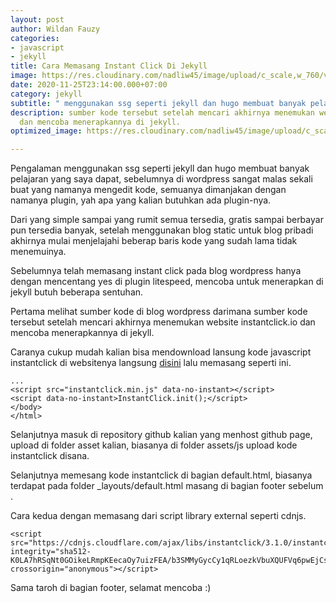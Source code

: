 ```yaml
---
layout: post
author: Wildan Fauzy
categories:
- javascript
- jekyll
title: Cara Memasang Instant Click Di Jekyll
image: https://res.cloudinary.com/nadliw45/image/upload/c_scale,w_760/v1606486223/pexels-george-becker-374918_ggutup.jpg
date: 2020-11-25T23:14:00.000+07:00
category: jekyll
subtitle: " menggunakan ssg seperti jekyll dan hugo membuat banyak pelajaran"
description: sumber kode tersebut setelah mencari akhirnya menemukan website instantclick.io
  dan mencoba menerapkannya di jekyll.
optimized_image: https://res.cloudinary.com/nadliw45/image/upload/c_scale,w_380/v1606486223/pexels-george-becker-374918_ggutup.jpg

---
```

Pengalaman menggunakan ssg seperti jekyll dan hugo membuat banyak pelajaran yang saya dapat, sebelumnya di wordpress sangat malas sekali buat yang namanya mengedit kode, semuanya dimanjakan dengan namanya plugin, yah apa yang kalian butuhkan ada plugin-nya.

Dari yang simple sampai yang rumit semua tersedia, gratis sampai berbayar pun tersedia banyak, setelah menggunakan blog static untuk blog pribadi akhirnya mulai menjelajahi beberap baris kode yang sudah lama tidak menemuinya.

Sebelumnya telah memasang instant click pada blog wordpress hanya dengan mencentang yes di plugin litespeed, mencoba untuk menerapkan di jekyll butuh beberapa sentuhan.

Pertama melihat sumber kode di blog wordpress darimana sumber kode tersebut setelah mencari akhirnya menemukan website instantclick.io dan mencoba menerapkannya di jekyll.

Caranya cukup mudah kalian bisa mendownload lansung kode javascript instantclick di websitenya langsung [disini](http://instantclick.io/v3.1.0/instantclick.min.js "instant cick") lalu memasang seperti ini.

    ...
    <script src="instantclick.min.js" data-no-instant></script>
    <script data-no-instant>InstantClick.init();</script>
    </body>
    </html>

Selanjutnya masuk di repository github kalian yang menhost github page, upload di folder asset kalian, biasanya di folder assets/js upload kode instantclick  disana.

Selanjutnya memesang kode instantclick di bagian default.html, biasanya terdapat pada folder _layouts/default.html masang di bagian footer sebelum </body>.

Cara kedua dengan memasang dari script library external seperti cdnjs.

    <script src="https://cdnjs.cloudflare.com/ajax/libs/instantclick/3.1.0/instantclick.min.js" integrity="sha512-K0LA7hRSqNt0GOikeLRmpKEecaOy7uizFEA/b3SMMyGycCy1qRLoezkVbuXQUFVq6pwEjCszMCn3TT4dRRie+g==" crossorigin="anonymous"></script>

Sama taroh di bagian footer, selamat mencoba :)